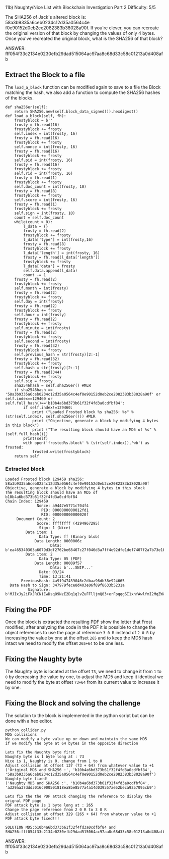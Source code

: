 11b) Naughty/Nice List with Blockchain Investigation Part 2
Difficulty: 5/5

The SHA256 of Jack's altered block is: 58a3b9335a6ceb0234c12d35a0564c4e f0e90152d0eb2ce2082383b38028a90f. If you're clever, you can recreate the original version of that block by changing the values of only 4 bytes. Once you've recreated the original block, what is the SHA256 of that block?

ANSWER: fff054f33c2134e0230efb29dad515064ac97aa8c68d33c58c01213a0d408afb

## Extract the Block to a file
The `load_a_block` function can be modified again to save to a file the Block matching the hash, we also add a function to compute the SHA256 hashes of the blocks.
```
def sha256er(self):
    return SHA256.new(self.block_data_signed()).hexdigest()
def load_a_block(self, fh):
    frostyblock = b''
    frosty = fh.read(16)
    frostyblock += frosty
    self.index = int(frosty, 16)
    frosty = fh.read(16)
    frostyblock += frosty
    self.nonce = int(frosty, 16)
    frosty = fh.read(16)
    frostyblock += frosty
    self.pid = int(frosty, 16)
    frosty = fh.read(16)
    frostyblock += frosty
    self.rid = int(frosty, 16)
    frosty = fh.read(1)
    frostyblock += frosty
    self.doc_count = int(frosty, 10)
    frosty = fh.read(8)
    frostyblock += frosty
    self.score = int(frosty, 16)
    frosty = fh.read(1)
    frostyblock += frosty
    self.sign = int(frosty, 10)
    count = self.doc_count
    while(count > 0):
        l_data = {}
        frosty = fh.read(2)
        frostyblock += frosty
        l_data['type'] = int(frosty,16)
        frosty = fh.read(8)
        frostyblock += frosty
        l_data['length'] = int(frosty, 16)
        frosty = fh.read(l_data['length'])
        frostyblock += frosty
        l_data['data'] = frosty
        self.data.append(l_data)
        count -= 1
    frosty = fh.read(2)
    frostyblock += frosty
    self.month = int(frosty)
    frosty = fh.read(2)
    frostyblock += frosty
    self.day = int(frosty)
    frosty = fh.read(2)
    frostyblock += frosty
    self.hour = int(frosty)
    frosty = fh.read(2)
    frostyblock += frosty
    self.minute = int(frosty)
    frosty = fh.read(2)
    frostyblock += frosty
    self.second = int(frosty)
    frosty = fh.read(32)
    frostyblock += frosty
    self.previous_hash = str(frosty)[2:-1]
    frosty = fh.read(32)
    frostyblock += frosty
    self.hash = str(frosty)[2:-1]
    frosty = fh.read(344)
    frostyblock += frosty
    self.sig = frosty
    sha2546hash = self.sha256er() #MLR
    if sha2546hash == '58a3b9335a6ceb0234c12d35a0564c4ef0e90152d0eb2ce2082383b38028a90f' or self.index==129460 or self.full_hash()=='b10b4a6bd373b61f32f4fd3a0cdfbf84':
        if self.index!=129460:
            print ("Loaded Frosted block %s sha256: %s" % (str(self.index), self.sha256er())) #MLR
            print ("Objective, generate a block by modifying 4 bytes in this block")
            print ("The resulting block should have an MD5 of %s" % (self.full_hash()))
        print(self)
        with open('frosted%s.block' % (str(self.index)),'wb') as frosted:
            frosted.write(frostyblock)
    return self
```

### Extracted block
```
Loaded Frosted block 129459 sha256: 58a3b9335a6ceb0234c12d35a0564c4ef0e90152d0eb2ce2082383b38028a90f
Objective, generate a block by modifying 4 bytes in this block
The resulting block should have an MD5 of b10b4a6bd373b61f32f4fd3a0cdfbf84
Chain Index: 129459
              Nonce: a9447e5771c704f4
                PID: 0000000000012fd1
                RID: 000000000000020f
     Document Count: 2
              Score: ffffffff (4294967295)
               Sign: 1 (Nice)
         Data item: 1
               Data Type: ff (Binary blob)
             Data Length: 0000006c
                    Data: b'ea465340303a6079d3df2762be68467c27f046d3a7ff4e92dfe1def7407f2a7b73e1b759b8b919451e37518d22d987296fcb0f188dd60388bf20350f2a91c29d0348614dc0bceef2bcadd4cc3f251ba8f9fbaf171a06df1e1fd8649396ab86f9d5118cc8d8204b4ffe8d8f09'
         Data item: 2
               Data Type: 05 (PDF)
             Data Length: 00009f57
                    Data: b'...SNIP...'
               Date: 03/24
               Time: 13:21:41
       PreviousHash: 4a91947439046c2dbaa96db38e924665
  Data Hash to Sign: 347979fece8d403e06f89f8633b5231a
          Signature: b'MJIxJy2iFXJRCN1EwDsqO9NzE2Dq1qlvZuFFlljmQ03+erFpqqgSI1xhfAwlfmI2MqZWXA9RDTVw3+aWPq2S0CKuKvXkDOrX92cPUz5wEMYNfuxrpOFhrK2sks0yeQWPsHFEV4cl6jtkZ//OwdIznTuVgfuA8UDcnqCpzSV9Uu8ugZpAlUY43Y40ecJPFoI/xi+VU4xM0+9vjY0EmQijOj5k89/AbMAD2R3UbFNmmR61w7cVLrDhx3XwTdY2RCc3ovnUYmhgPNnduKIUA/zKbuu95FFi5M2r6c5Mt6F+c9EdLza24xX2J4l3YbmagR/AEBaF9EBMDZ1o5cMTMCtHfw=='
```

## Fixing the PDF
Once the block is extracted the resulting PDF show the letter that Frost modified, after analyzing the code in the PDF it is possible to change the object references to use the page at reference `3 0 R` instead of `2 0 R` by increasing the value by one at the offset `265` and to keep the MD5 hash intact we need to modify the offset `265+64` to be one less.

## Fixing the Naughty byte
The Naughty byte is located at the offset `73`, we need to change it from `1` to `0` by decreasing the value by one, to adjust the MD5 and keep it identical we need to modify the byte at offset `73+64` from its current value to increase it by one.

## Fixing the Block and solving the challenge
The solution to the block is implemented in the python script but can be done with a hex editor.
```
python collider.py 
MD5 collisions
We can modify a byte value up or down and maintain the same MD5
if we modify the byte at 64 bytes in the opposite direction

Lets fix the Naughty byte first
Naughty byte is 1 byte long at : 73
Nice is 1, Naughty is 0, change from 1 to 0
Adjust collision at offset 137 (73 + 64) from whatever value to +1
('Original MD5 and SHA256 :', 'b10b4a6bd373b61f32f4fd3a0cdfbf84', '58a3b9335a6ceb0234c12d35a0564c4ef0e90152d0eb2ce2082383b38028a90f')
Naughty byte fixed!
('Naughty MD5 and SHA256 :', 'b10b4a6bd373b61f32f4fd3a0cdfbf84', 'a329aa37ddd3016c900501818ea8be8577a4a14d039557ae52beca9257095cb9')

Lets fix the the PDF attack changing the reference to display the orignal PDF page
PDF attack byte is 1 byte long at : 265
Change the page reference from 2 0 R to 3 0 R
Adjust collision at offset 329 (265 + 64) from whatever value to +1
PDF attack byte fixed!!!

SOLUTION MD5:b10b4a6bd373b61f32f4fd3a0cdfbf84 and SHA256:fff054f33c2134e0230efb29dad515064ac97aa8c68d33c58c01213a0d408afb
```

ANSWER: fff054f33c2134e0230efb29dad515064ac97aa8c68d33c58c01213a0d408afb